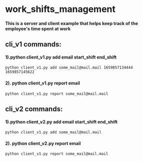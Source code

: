 # work_shifts_management
#### This is a server and client example that helps keep track of the employee's time spent at work
## cli_v1 commands:
#### 1).python client_v1.py add email start_shift end_shift 
    python client_v1.py add some_mail@mail.mail 1659857134444 1659857145622
#### 2). python client_v1.py report email
    python client_v1.py report some_mail@mail.mail

## cli_v2 commands:
#### 1).python client_v2.py add email start_shift end_shift 
    python client_v1.py add some_mail@mail.mail
#### 2). python client_v2.py report email
    python client_v1.py report some_mail@mail.mail